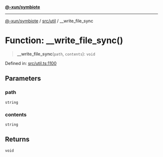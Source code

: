 [**@-xun/symbiote**](../../../README.md)

***

[@-xun/symbiote](../../../README.md) / [src/util](../README.md) / \_\_write\_file\_sync

# Function: \_\_write\_file\_sync()

> **\_\_write\_file\_sync**(`path`, `contents`): `void`

Defined in: [src/util.ts:1100](https://github.com/Xunnamius/symbiote/blob/5aba0025b9a2417f80cab078fc2ddb0b25903903/src/util.ts#L1100)

## Parameters

### path

`string`

### contents

`string`

## Returns

`void`

